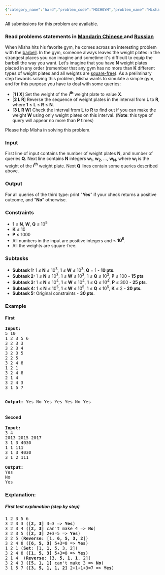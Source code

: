 ```yaml
---
{"category_name":"hard","problem_code":"MGCHGYM","problem_name":"Misha and Gym","languages_supported":{"0":"ADA","1":"ASM","2":"BASH","3":"BF","4":"C","5":"C99 strict","6":"CAML","7":"CLOJ","8":"CLPS","9":"CPP 4.3.2","10":"CPP 4.9.2","11":"CPP14","12":"CS2","13":"D","14":"ERL","15":"FORT","16":"FS","17":"GO","18":"HASK","19":"ICK","20":"ICON","21":"JAVA","22":"JS","23":"LISP clisp","24":"LISP sbcl","25":"LUA","26":"NEM","27":"NICE","28":"NODEJS","29":"PAS fpc","30":"PAS gpc","31":"PERL","32":"PERL6","33":"PHP","34":"PIKE","35":"PRLG","36":"PYPY","37":"PYTH","38":"PYTH 3.4","39":"RUBY","40":"SCALA","41":"SCM chicken","42":"SCM guile","43":"SCM qobi","44":"ST","45":"TCL","46":"TEXT","47":"WSPC"},"max_timelimit":1.5,"source_sizelimit":50000,"problem_author":"mgch","problem_tester":null,"date_added":"26-08-2015","tags":{"0":"bitset","1":"dynamic","2":"medium","3":"mgch","4":"oct15","5":"treap"},"editorial_url":"http://discuss.codechef.com/problems/MGCHGYM","time":{"view_start_date":1444642200,"submit_start_date":1444642200,"visible_start_date":1444642200,"end_date":1735669800},"layout":"problem"}
---
```

<span class="solution-visible-txt">All submissions for this problem are available.</span><h3> Read problems statements in <a target="_blank" href="http://www.codechef.com/download/translated/OCT15/mandarin/MGCHGYM.pdf">Mandarin Chinese </a> and <a target="_blank" href="http://www.codechef.com/download/translated/OCT15/russian/MGCHGYM.pdf">Russian</a> </h3>
<p>When Misha hits his favorite gym, he comes across an interesting problem with the <a href="https://en.wikipedia.org/wiki/Barbell">barbell</a>. In the gym, someone always leaves the weight plates in the strangest places you can imagine and sometime it's difficult to equip the barbell the way you want. Let's imagine that you have <b>N</b> weight plates placed in any order (remember that any gym has no more than <b>K</b> different types of weight plates and all weights are <a href="https://en.wikipedia.org/wiki/Square-free_integer">square-free</a>). As a preliminary step towards solving this problem, Misha wants to simulate a simple gym, and for this purpose you have to deal with some queries:
</p>
<ul>
<li>[<b>1 I X</b>] Set the weight of the <b>i<sup>th</sup></b> weight plate to value <b>X</b>.
 </li>
<li>[<b>2 L R</b>] Reverse the sequence of weight plates in the interval from <b>L</b> to <b>R</b>, where <b>1</b> ≤ <b>L</b> ≤ <b>R</b> ≤ <b>N</b>.
 </li>
<li>[<b>3 L R W</b>] Check the interval from <b>L</b> to <b>R</b> to find out if you can make the weight <b>W</b> using only weight plates on this interval. (<b>Note</b>: this type of query will appear no more than <b>P</b> times)
 </li>
</ul>
<p>Please help Misha in solving this problem.
 </p>
<h3>Input</h3>
<p>First line of input contains the number of weight plates <b>N</b>, and number of queries <b>Q</b>. Next line contains <b>N</b> integers <b>w<sub>1</sub></b>, <b>w<sub>2</sub></b>, ..., <b>w<sub>N</sub></b>, where <b>w<sub>i</sub></b> is the weight of the <b>i<sup>th</sup></b> weight plate. Next <b>Q</b> lines contain some queries described above.
</p>
<h3>Output</h3>
<p>For all queries of the third type: print "<b>Yes</b>" if your check returns a positive outcome, and "<b>No</b>" otherwise.
 </p>
<h3>Constraints</h3>
<ul>
<li>1 ≤ <b>N</b>, <b>W</b>, <b>Q</b> ≤ 10<sup>5<sup></sup></sup></li>
<li><b>K</b> ≤ 10</li>
<li><b>P</b> ≤ 1000</li>
<li>All numbers in the input are positive integers and ≤ <b>10<sup>5</sup></b>.</li>
<li>All the weights are square-free.</li>
</ul>
<h3>Subtasks</h3>
<ul>
<li><b>Subtask 1:</b> 1 ≤ <b>N</b> ≤ 10<sup>3</sup>, 1 ≤ <b>W</b> ≤ 10<sup>3</sup>, <b>Q</b> = 1 - <b>10 pts</b>.
</li>
<li><b>Subtask 2:</b> 1 ≤ <b>N</b> ≤ 10<sup>3</sup>, 1 ≤ <b>W</b> ≤ 10<sup>3</sup>, 1 ≤ <b>Q</b> ≤ 10<sup>3</sup>, <b>P</b> ≤ 100 - <b>15 pts</b>
</li>
<li><b>Subtask 3:</b> 1 ≤ <b>N</b> ≤ 10<sup>4</sup>, 1 ≤ <b>W</b> ≤ 10<sup>4</sup>, 1 ≤ <b>Q</b> ≤ 10<sup>4</sup>, <b>P</b> ≤ 300 - <b>25 pts</b>.
</li>
<li><b>Subtask 4:</b> 1 ≤ <b>N</b> ≤ 10<sup>5</sup>, 1 ≤ <b>W</b> ≤ 10<sup>5</sup>, 1 ≤ <b>Q</b> ≤ 10<sup>5</sup>, <b>K</b> ≤ 2 - <b>20 pts</b>.
</li>
<li><b>Subtask 5:</b> Original constraints - <b>30 pts</b>.
</li>
</ul>
<h3>Example</h3>
<h4>First</h4>
<pre>
<b>Input:</b>
<tt>5 10
1 2 3 5 6
3 2 3 3
3 2 3 4
3 2 3 5
2 2 5
3 2 4 8
1 2 1
3 2 4 8
2 1 4 
3 2 4 3 
3 1 5 7 </tt>

<b>Output:</b>
<tt>Yes
No
Yes
Yes
Yes
No
Yes</tt>
</pre><h4>Second</h4>
<pre>
<b>Input:</b>
<tt>3 4
2013 2015 2017
3 1 3 4030
1 1 111
3 1 3 4030
3 1 2 111</tt>

<b>Output:</b>
<tt>Yes
No
Yes</tt>
</pre><h3>Explanation:</h3>
<h5>First test explanation (step by step)</h5>
<pre>
1 2 3 5 6
3 2 3 3 (<b>[2, 3]</b> 3=3 => <b>Yes</b>)
3 2 3 4 (<b>[2, 3]</b> can't make 4 => <b>No</b>)
3 2 3 5 (<b>[2, 3]</b> 2+3=5 => <b>Yes</b>)
2 2 5 (<b>Reverse</b>: [1,<b> 6, 5, 3, 2</b>])
3 2 4 8 (<b>[6, 5, 3]</b> 5+3=8 => <b>Yes</b>)
1 2 1 (<b>Set</b>: [1,<b> 1,</b> 5, 3, 2])
3 2 4 8 (<b>[1, 5, 3]</b> 5+3=8 => <b>Yes</b>)
2 1 4  (<b>Reverse</b>: [<b>3, 5, 1, 1</b>, 2])
3 2 4 3 (<b>[5, 1, 1]</b> can't make 3 => <b>No</b>)
3 1 5 7 (<b>[3, 5, 1, 1, 2]</b> 2+1+1+3=7 => <b>Yes</b>)
</pre>
